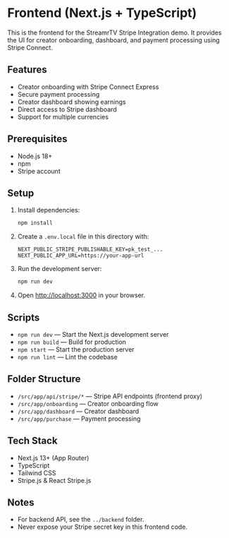 # Frontend (Next.js + TypeScript)

This is the frontend for the StreamrTV Stripe Integration demo. It provides the UI for creator onboarding, dashboard, and payment processing using Stripe Connect.

## Features
- Creator onboarding with Stripe Connect Express
- Secure payment processing
- Creator dashboard showing earnings
- Direct access to Stripe dashboard
- Support for multiple currencies

## Prerequisites
- Node.js 18+
- npm
- Stripe account

## Setup
1. Install dependencies:
   ```sh
   npm install
   ```
2. Create a `.env.local` file in this directory with:
   ```env
   NEXT_PUBLIC_STRIPE_PUBLISHABLE_KEY=pk_test_...
   NEXT_PUBLIC_APP_URL=https://your-app-url
   ```
3. Run the development server:
   ```sh
   npm run dev
   ```
4. Open [http://localhost:3000](http://localhost:3000) in your browser.

## Scripts
- `npm run dev` — Start the Next.js development server
- `npm run build` — Build for production
- `npm start` — Start the production server
- `npm run lint` — Lint the codebase

## Folder Structure
- `/src/app/api/stripe/*` — Stripe API endpoints (frontend proxy)
- `/src/app/onboarding` — Creator onboarding flow
- `/src/app/dashboard` — Creator dashboard
- `/src/app/purchase` — Payment processing

## Tech Stack
- Next.js 13+ (App Router)
- TypeScript
- Tailwind CSS
- Stripe.js & React Stripe.js

## Notes
- For backend API, see the `../backend` folder.
- Never expose your Stripe secret key in this frontend code.